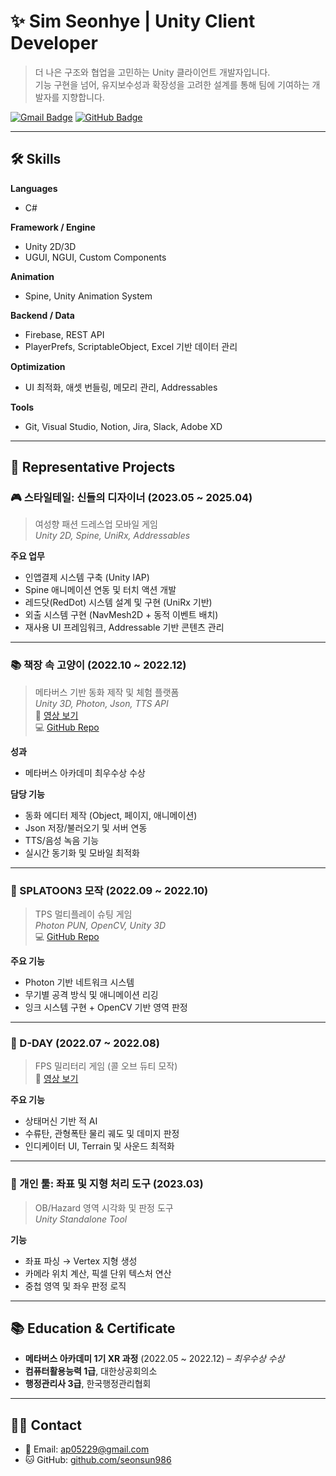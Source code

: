 # ✨ Sim Seonhye | Unity Client Developer

> 더 나은 구조와 협업을 고민하는 Unity 클라이언트 개발자입니다.  
> 기능 구현을 넘어, 유지보수성과 확장성을 고려한 설계를 통해 팀에 기여하는 개발자를 지향합니다.

[![Gmail Badge](https://img.shields.io/badge/Gmail-ap05229@gmail.com-D14836?style=flat&logo=gmail&logoColor=white)](mailto:rmfody98@naver.com)
[![GitHub Badge](https://img.shields.io/badge/GitHub-seonsun986-181717?style=flat&logo=github)](https://github.com/seonsun986)

---

## 🛠 Skills

**Languages**  
- C#

**Framework / Engine**  
- Unity 2D/3D  
- UGUI, NGUI, Custom Components

**Animation**  
- Spine, Unity Animation System

**Backend / Data**  
- Firebase, REST API  
- PlayerPrefs, ScriptableObject, Excel 기반 데이터 관리

**Optimization**  
- UI 최적화, 애셋 번들링, 메모리 관리, Addressables

**Tools**  
- Git, Visual Studio, Notion, Jira, Slack, Adobe XD

---

## 🧩 Representative Projects

### 🎮 스타일테일: 신들의 디자이너 (2023.05 ~ 2025.04)
> 여성향 패션 드레스업 모바일 게임  
> _Unity 2D, Spine, UniRx, Addressables_

**주요 업무**
- 인앱결제 시스템 구축 (Unity IAP)
- Spine 애니메이션 연동 및 터치 액션 개발
- 레드닷(RedDot) 시스템 설계 및 구현 (UniRx 기반)
- 외출 시스템 구현 (NavMesh2D + 동적 이벤트 배치)
- 재사용 UI 프레임워크, Addressable 기반 콘텐츠 관리

---

### 📚 책장 속 고양이 (2022.10 ~ 2022.12)
> 메타버스 기반 동화 제작 및 체험 플랫폼  
> _Unity 3D, Photon, Json, TTS API_  
> 🎥 [영상 보기](https://www.youtube.com/watch?v=amS7dukGY0U)  
> 💻 [GitHub Repo](https://github.com/seonsun986/NYS.git)

**성과**
- 메타버스 아카데미 최우수상 수상

**담당 기능**
- 동화 에디터 제작 (Object, 페이지, 애니메이션)
- Json 저장/불러오기 및 서버 연동
- TTS/음성 녹음 기능
- 실시간 동기화 및 모바일 최적화

---

### 🎯 SPLATOON3 모작 (2022.09 ~ 2022.10)
> TPS 멀티플레이 슈팅 게임  
> _Photon PUN, OpenCV, Unity 3D_  
> 💻 [GitHub Repo](https://github.com/seonsun986/MONAMI.git)

**주요 기능**
- Photon 기반 네트워크 시스템
- 무기별 공격 방식 및 애니메이션 리깅
- 잉크 시스템 구현 + OpenCV 기반 영역 판정

---

### 🔫 D-DAY (2022.07 ~ 2022.08)
> FPS 밀리터리 게임 (콜 오브 듀티 모작)  
> 🎥 [영상 보기](https://youtu.be/WeebsCq-MBg)

**주요 기능**
- 상태머신 기반 적 AI
- 수류탄, 관형폭탄 물리 궤도 및 데미지 판정
- 인디케이터 UI, Terrain 및 사운드 최적화

---

### 🧪 개인 툴: 좌표 및 지형 처리 도구 (2023.03)
> OB/Hazard 영역 시각화 및 판정 도구  
> _Unity Standalone Tool_

**기능**
- 좌표 파싱 → Vertex 지형 생성
- 카메라 위치 계산, 픽셀 단위 텍스처 연산
- 중첩 영역 및 좌우 판정 로직

---

## 📚 Education & Certificate

- **메타버스 아카데미 1기 XR 과정** (2022.05 ~ 2022.12) – *최우수상 수상*
- **컴퓨터활용능력 1급**, 대한상공회의소
- **행정관리사 3급**, 한국행정관리협회

---

## 🙋‍♀️ Contact

- 📧 Email: [ap05229@gmail.com](mailto:ap05229@gmail.com)  
- 🐱 GitHub: [github.com/seonsun986](https://github.com/seonsun986)


